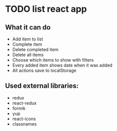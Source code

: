# TODO list react app

## What it can do
- Add item to list
- Complete item
- Delete completed item
- Delete all items
- Choose which items to show with filters
- Every added item shows date when it was added
- All actions save to localStorage

## Used external libraries:
- redux
- react-redux
- formik
- yup
- react-icons
- classnames
